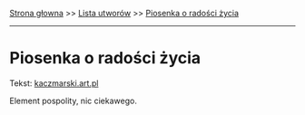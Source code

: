 [Strona głowna](../index.md) >> [Lista utworów](../list.md) >> [Piosenka o radości życia](425.md)

---

# Piosenka o radości życia

Tekst: [kaczmarski.art.pl](https://www.kaczmarski.art.pl/tworczosc/wiersze/piosenka-o-radosci-zycia/)

Element pospolity, nic ciekawego.